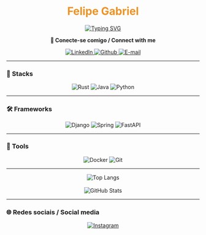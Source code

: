 <h1 align="center" style="color: #EB9326">Felipe Gabriel</h1>

<div style="display:flex; width: 100%; justify-content: center;">
  <a href="https://git.io/typing-svg">
    <img src="https://readme-typing-svg.herokuapp.com/?lines=👋;Nunca+me+diga+as+probabilidades!;Never+tell+me+the+odds!&center=true&vCenter=true&color=EB9326&pause=1000&width=435" alt="Typing SVG" />
  </a>
</div>

<p align="center">
  <b>🔌 Conecte-se comigo / Connect with me</b>
</p>

<p align="center">
  <a href="https://www.linkedin.com/in/felipe-ga6riel-/">
    <img src="https://img.shields.io/badge/LinkedIn-0077B5?style=for-the-badge&logo=linkedin&logoColor=fffff" alt="LinkedIn"/>
  </a>
  <a href="https://github.com/FelipeGa6riel">
    <img src="https://img.shields.io/badge/Github-000?style=for-the-badge&logo=Github&logoColor=fffff" alt="Github"/>
  </a>
  <a href="mailto:felipegabriel.play@gmail.com">
    <img src="https://img.shields.io/badge/-Email-000?style=for-the-badge&logo=gmail&logoColor=fffff" alt="E-mail"/>
  </a>
</p>

---

### 🚀 Stacks

<p align="center">
  <img src="https://img.shields.io/badge/Rust-000000?style=for-the-badge&logo=rust&logoColor=red" alt="Rust"/>
  <img src="https://img.shields.io/badge/java-%23ED8B00.svg?style=for-the-badge&logo=openjdk&logoColor=white" alt="Java"/>
  <img src="https://img.shields.io/badge/python-3670A0?style=for-the-badge&logo=python&logoColor=ffdd54" alt="Python"/>
  <!-- Adicione mais stacks aqui conforme necessário -->
</p>

---

### 🛠️ Frameworks

<p align="center">
  <img src="https://img.shields.io/badge/django-%23092E20.svg?style=for-the-badge&logo=django&logoColor=white" alt="Django"/>
  <img src="https://img.shields.io/badge/spring-%236DB33F.svg?style=for-the-badge&logo=spring&logoColor=white" alt="Spring"/>
  <img src="https://img.shields.io/badge/FastAPI-005571?style=for-the-badge&logo=fastapi&logoColor=white" alt="FastAPI"/>
  <!-- Adicione mais frameworks aqui conforme necessário -->
</p>

---

### 🔧 Tools

<p align="center">
  <img src="https://img.shields.io/badge/docker-%230db7ed.svg?style=for-the-badge&logo=docker&logoColor=white" alt="Docker"/>
  <img src="https://img.shields.io/badge/git-%23F05033.svg?style=for-the-badge&logo=git&logoColor=white" alt="Git"/>
  <!-- Adicione mais ferramentas aqui conforme necessário -->
</p>

---

<p align="center">
  <img src="https://github-readme-stats-git-masterrstaa-rickstaa.vercel.app/api/top-langs/?username=FelipeGa6riel&layout=donut&bg_color=353D41&border_color=123547&title_color=EB9326&text_color=FFF&hide_border=true&langs_count=8" alt="Top Langs"/>
  <br><br>
  <img src="https://github-readme-stats.vercel.app/api?username=FelipeGa6riel&theme=transparent&bg_color=353D41&border_color=123547&show_icons=true&icon_color=EB9326&title_color=EB9326&text_color=FFF&hide_title=true&hide=stars&rank_icon=github&hide_border=true" alt="GitHub Stats"/>
</p>

---

### 🌐 Redes sociais / Social media

<p align="center">
  <a href="https://www.instagram.com/f3lpis__/">
    <img src="https://img.shields.io/badge/-Instagram-%23E4405F?style=for-the-badge&logo=instagram&logoColor=white" alt="Instagram"/>
  </a>
  <!-- Adicione outras redes sociais aqui se desejar -->
</p>
